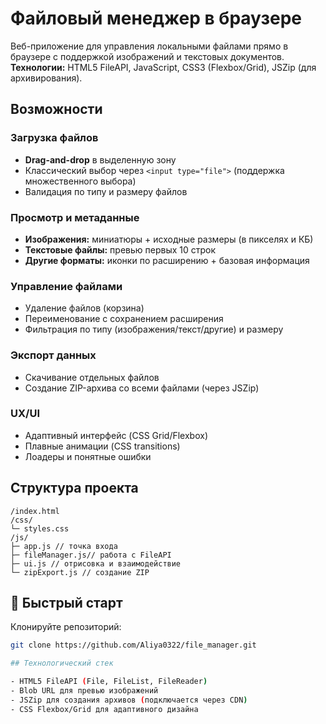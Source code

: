 # Файловый менеджер в браузере

Веб-приложение для управления локальными файлами прямо в браузере с поддержкой изображений и текстовых документов.  
**Технологии:** HTML5 FileAPI, JavaScript, CSS3 (Flexbox/Grid), JSZip (для архивирования).

## Возможности

### Загрузка файлов
- **Drag-and-drop** в выделенную зону
- Классический выбор через `<input type="file">` (поддержка множественного выбора)
- Валидация по типу и размеру файлов

### Просмотр и метаданные
- **Изображения:** миниатюры + исходные размеры (в пикселях и КБ)
- **Текстовые файлы:** превью первых 10 строк
- **Другие форматы:** иконки по расширению + базовая информация

### Управление файлами
- Удаление файлов (корзина)
- Переименование с сохранением расширения
- Фильтрация по типу (изображения/текст/другие) и размеру

### Экспорт данных
- Скачивание отдельных файлов
- Создание ZIP-архива со всеми файлами (через JSZip)

### UX/UI
- Адаптивный интерфейс (CSS Grid/Flexbox)
- Плавные анимации (CSS transitions)
- Лоадеры и понятные ошибки

## Структура проекта
```
/index.html
/css/
└─ styles.css
/js/
├─ app.js // точка входа
├─ fileManager.js// работа с FileAPI
├─ ui.js // отрисовка и взаимодействие
└─ zipExport.js // создание ZIP
```


## 🚀 Быстрый старт
Клонируйте репозиторий:
```bash
git clone https://github.com/Aliya0322/file_manager.git

## Технологический стек

- HTML5 FileAPI (File, FileList, FileReader)
- Blob URL для превью изображений
- JSZip для создания архивов (подключается через CDN)
- CSS Flexbox/Grid для адаптивного дизайна

